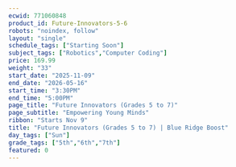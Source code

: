 ```yaml
---
ecwid: 771060848
product_id: Future-Innovators-5-6
robots: "noindex, follow"
layout: "single"
schedule_tags: ["Starting Soon"]
subject_tags: ["Robotics","Computer Coding"]
price: 169.99
weight: "33"
start_date: "2025-11-09"
end_date: "2026-05-16"
start_time: "3:30PM"
end_time: "5:00PM"
page_title: "Future Innovators (Grades 5 to 7)"
page_subtitle: "Empowering Young Minds"
ribbon: "Starts Nov 9"
title: "Future Innovators (Grades 5 to 7) | Blue Ridge Boost"
day_tags: ["Sun"]
grade_tags: ["5th","6th","7th"]
featured: 0
---
```


